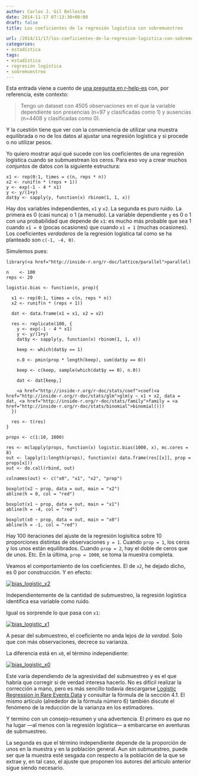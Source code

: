 ```yaml
---
author: Carlos J. Gil Bellosta
date: 2014-11-17 07:13:30+00:00
draft: false
title: Los coeficientes de la regresión logística con sobremuestreo

url: /2014/11/17/los-coeficientes-de-la-regresion-logistica-con-sobremuestreo/
categories:
- estadística
tags:
- estadística
- regresión logística
- sobremuestreo
---
```


Esta entrada viene a cuento de [una pregunta en r-help-es](https://stat.ethz.ch/pipermail/r-help-es/2014-November/008343.html) con, por referencia, este contexto:



<blockquote>Tengo un dataset con 4505 observaciones en el que la variable dependiente son presencias (n=97 y clasificadas como 1) y ausencias (n=4408 y clasificadas como 0).</blockquote>



Y la cuestión tiene que ver con la conveniencia de utilizar una muestra equilibrada o no de los datos al ajustar una regresión logística y si procede o no utilizar pesos.

Yo quiero mostrar aquí qué sucede con los coeficientes de una regresión logística cuando se submuestrean los ceros. Para eso voy a crear muchos conjuntos de datos con la siguiente estructura:



    x1 <- rep(0:1, times = c(n, reps * n))
    x2 <- runif(n * (reps + 1))
    y <- exp(-1 - 4 * x1)
    y <- y/(1+y)
    dat$y <- sapply(y, function(x) rbinom(1, 1, x))



Hay dos variables independientes, `x1` y `x2`. La segunda es puro ruido. La primera es 0 (casi nunca) o 1 (a menudo). La variable dependiente `y` es 0 o 1 con una probabilidad que depende de `x1`: es mucho más probable que sea 1 cuando `x1 = 0` (pocas ocasiones) que cuando `x1 = 1` (muchas ocasiones). Los coeficientes _verdaderos_ de la regresión logística tal como se ha planteado son `c(-1, -4, 0)`.

Simulemos pues:



    library(<a href="http://inside-r.org/r-doc/lattice/parallel">parallel)

    n    <- 100
    reps <- 20

    logistic.bias <- function(n, prop){

      x1 <- rep(0:1, times = c(n, reps * n))
      x2 <- runif(n * (reps + 1))

      dat <- data.frame(x1 = x1, x2 = x2)

      res <- replicate(100, {
        y <- exp(-1 - 4 * x1)
        y <- y/(1+y)
        dat$y <- sapply(y, function(x) rbinom(1, 1, x))

        keep <- which(dat$y == 1)

        n.0 <- pmin(prop * length(keep), sum(dat$y == 0))

        keep <- c(keep, sample(which(dat$y == 0), n.0))

        dat <- dat[keep,]

        <a href="http://inside-r.org/r-doc/stats/coef">coef(<a href="http://inside-r.org/r-doc/stats/glm">glm(y ~ x1 + x2, data = dat, <a href="http://inside-r.org/r-doc/stats/family">family = <a href="http://inside-r.org/r-doc/stats/binomial">binomial()))
      })

      res <- t(res)
    }

    props <- c(1:10, 1000)

    res <- mclapply(props, function(x) logistic.bias(1000, x), mc.cores = 8)
    out <- lapply(1:length(props), function(x) data.frame(res[[x]], prop = props[x]))
    out <- do.call(rbind, out)

    colnames(out) <- c("x0", "x1", "x2", "prop")

    boxplot(x2 ~ prop, data = out, main = "x2")
    abline(h = 0, col = "red")

    boxplot(x1 ~ prop, data = out, main = "x1")
    abline(h = -4, col = "red")

    boxplot(x0 ~ prop, data = out, main = "x0")
    abline(h = -1, col = "red")



Hay 100 iteraciones del ajuste de la regresión logísitica sobre 10 proporciones distintas de observaciones `y = 1`. Cuando `prop = 1`, los ceros y los unos están equilibrados. Cuando `prop = 2`, hay el doble de ceros que de unos. Etc. En la última, `prop = 1000`, se toma la muestra completa.

Veamos el comportamiento de los coeficientes. El de `x2`, he dejado dicho, es 0 por construcción. Y en efecto:

[![bias_logistic_x2](/wp-uploads/2014/11/bias_logistic_x2.png)
](/wp-uploads/2014/11/bias_logistic_x2.png)

Independientemente de la cantidad de submuestreo, la regresión logística identifica esa variable como ruido.

Igual os sorprende lo que pasa con `x1`:

[![bias_logistic_x1](/wp-uploads/2014/11/bias_logistic_x1.png)
](/wp-uploads/2014/11/bias_logistic_x1.png)

A pesar del submuestreo, el coeficiente no anda lejos _de la verdad_. Solo que con más observaciones, decrece su varianza.

La diferencia está en `x0`, el término independiente:

[![bias_logistic_x0](/wp-uploads/2014/11/bias_logistic_x0.png)
](/wp-uploads/2014/11/bias_logistic_x0.png)

Este varía dependiendo de la agresividad del submuestreo y es el que habría que corregir si de verdad interesa hacerlo. No es difícil realizar la corrección a mano, pero es más sencillo todavía descargarse [Logistic Regression in Rare Events Data](http://gking.harvard.edu/files/0s.pdf) y consultar la fórmula de la sección 4.1. El mismo artículo (alrededor de la fórmula número 6) también discute el fenómeno de la reducción de la varianza en los estimadores.

Y termino con un consejo-resumen y una advertencia. El primero es que no ha lugar —al menos con la regresión logística— a embarcarse en aventuras de submuestreo.

La segunda es que el término independiente depende de la proporción de unos en la muestra y en la población general. Aun sin submuestreo, puede ser que la muestra esté sesgada con respecto a la población de la que se extrae y, en tal caso, el ajuste que proponen los autores del artículo anterior sigue siendo necesario.
